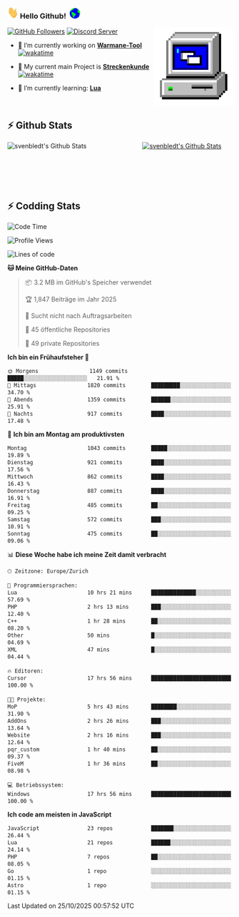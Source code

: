 ### <img src="https://github.com/svenbledt/svenbledt/blob/main/Assets/Hi.gif" height="28" width="24"> **Hello Github!** &nbsp;<img src="https://github.com/svenbledt/svenbledt/blob/main/Assets/Earth.gif" height="24" width="24">
[![GitHub Followers](https://img.shields.io/github/followers/svenbledt?label=Follow&style=flat-squaree&logo=github&labelColor=black&color=black&cacheSeconds=5)](https://github.com/svenbledt)
[![Discord Server](https://img.shields.io/discord/443405445831327754?style=flat-squeree&logo=discord&logoColor=white&label=Trojan%20Chillecke%20Server&labelColor=black&color=gray&cacheSeconds=3650)](https://discord.gg/c6GZKjVhxw)
<img align="right" alt="PC GIF" src="https://github.com/svenbledt/svenbledt/blob/main/Assets/PC.gif" width="175" />

<p>

 - 🔭 I’m currently working on **[Warmane-Tool](https://github.com/svenbledt/Warmane-Bot)** [![wakatime](https://wakatime.com/badge/user/eb1cebc0-6a00-4f39-ab37-6770a4331515/project/b1c02622-6489-4920-898c-6e91c5bba727.svg)](https://wakatime.com/badge/user/eb1cebc0-6a00-4f39-ab37-6770a4331515/project/b1c02622-6489-4920-898c-6e91c5bba727)
 - 🔭 My current main Project is **[Streckenkunde](https://github.com/Streckenkunde)** [![wakatime](https://wakatime.com/badge/user/eb1cebc0-6a00-4f39-ab37-6770a4331515/project/8c10f4f0-0d09-4e0e-b526-eec4de9936b6.svg)](https://wakatime.com/badge/user/eb1cebc0-6a00-4f39-ab37-6770a4331515/project/8c10f4f0-0d09-4e0e-b526-eec4de9936b6)

 - 🌱 I’m currently learning: **[Lua](https://www.lua.org/)**
 
</p>

<br>

## :zap: Github Stats

<a href="https://github.com/svenbledt">
  <img align="left" src="https://github-readme-stats.vercel.app/api?username=svenbledt&show_icons=true&title_color=c9d1d9&icon_color=58a6da&text_color=c9d1d9&bg_color=0d1117&hide=issues" alt="svenbledt's Github Stats" width="60%">
 </a>
 <a href="https://github.com/svenbledt">
 <img src="https://github-readme-stats.vercel.app/api/top-langs/?username=svenbledt&show_icons=true&title_color=c9d1d9&icon_color=58a6da&text_color=c9d1d9&bg_color=0d1117" alt="svenbledt's Github Stats" width="35%">
 </a>

<br> <br> <br> <br> 
## :zap: Codding Stats

<!--START_SECTION:waka-->
![Code Time](http://img.shields.io/badge/Code%20Time-1%2C079%20hrs%209%20mins-blue)

![Profile Views](http://img.shields.io/badge/Profilansichten-1-blue)

![Lines of code](https://img.shields.io/badge/Seit%20Hallo%20Welt%20habe%20ich%20geschrieben-44.8%20million%20Codezeilen-blue)

**🐱 Meine GitHub-Daten** 

> 📦 3.2 MB im GitHub's Speicher verwendet 
 > 
> 🏆 1,847 Beiträge im Jahr 2025
 > 
> 🚫 Sucht nicht nach Auftragsarbeiten
 > 
> 📜 45 öffentliche Repositories 
 > 
> 🔑 49 private Repositories 
 > 
**Ich bin ein Frühaufsteher 🐤** 

```text
🌞 Morgens                1149 commits        █████░░░░░░░░░░░░░░░░░░░░   21.91 % 
🌆 Mittags                1820 commits        █████████░░░░░░░░░░░░░░░░   34.70 % 
🌃 Abends                 1359 commits        ██████░░░░░░░░░░░░░░░░░░░   25.91 % 
🌙 Nachts                 917 commits         ████░░░░░░░░░░░░░░░░░░░░░   17.48 % 
```
📅 **Ich bin am Montag am produktivsten** 

```text
Montag                   1043 commits        █████░░░░░░░░░░░░░░░░░░░░   19.89 % 
Dienstag                 921 commits         ████░░░░░░░░░░░░░░░░░░░░░   17.56 % 
Mittwoch                 862 commits         ████░░░░░░░░░░░░░░░░░░░░░   16.43 % 
Donnerstag               887 commits         ████░░░░░░░░░░░░░░░░░░░░░   16.91 % 
Freitag                  485 commits         ██░░░░░░░░░░░░░░░░░░░░░░░   09.25 % 
Samstag                  572 commits         ███░░░░░░░░░░░░░░░░░░░░░░   10.91 % 
Sonntag                  475 commits         ██░░░░░░░░░░░░░░░░░░░░░░░   09.06 % 
```


📊 **Diese Woche habe ich meine Zeit damit verbracht** 

```text
🕑︎ Zeitzone: Europe/Zurich

💬 Programmiersprachen: 
Lua                      10 hrs 21 mins      ██████████████░░░░░░░░░░░   57.69 % 
PHP                      2 hrs 13 mins       ███░░░░░░░░░░░░░░░░░░░░░░   12.40 % 
C++                      1 hr 28 mins        ██░░░░░░░░░░░░░░░░░░░░░░░   08.20 % 
Other                    50 mins             █░░░░░░░░░░░░░░░░░░░░░░░░   04.69 % 
XML                      47 mins             █░░░░░░░░░░░░░░░░░░░░░░░░   04.44 % 

🔥 Editoren: 
Cursor                   17 hrs 56 mins      █████████████████████████   100.00 % 

🐱‍💻 Projekte: 
MoP                      5 hrs 43 mins       ████████░░░░░░░░░░░░░░░░░   31.90 % 
AddOns                   2 hrs 26 mins       ███░░░░░░░░░░░░░░░░░░░░░░   13.64 % 
Website                  2 hrs 16 mins       ███░░░░░░░░░░░░░░░░░░░░░░   12.64 % 
pqr_custom               1 hr 40 mins        ██░░░░░░░░░░░░░░░░░░░░░░░   09.37 % 
FiveM                    1 hr 36 mins        ██░░░░░░░░░░░░░░░░░░░░░░░   08.98 % 

💻 Betriebssystem: 
Windows                  17 hrs 56 mins      █████████████████████████   100.00 % 
```

**Ich code am meisten in JavaScript** 

```text
JavaScript               23 repos            ███████░░░░░░░░░░░░░░░░░░   26.44 % 
Lua                      21 repos            ██████░░░░░░░░░░░░░░░░░░░   24.14 % 
PHP                      7 repos             ██░░░░░░░░░░░░░░░░░░░░░░░   08.05 % 
Go                       1 repo              ░░░░░░░░░░░░░░░░░░░░░░░░░   01.15 % 
Astro                    1 repo              ░░░░░░░░░░░░░░░░░░░░░░░░░   01.15 % 
```




 Last Updated on 25/10/2025 00:57:52 UTC
<!--END_SECTION:waka-->
